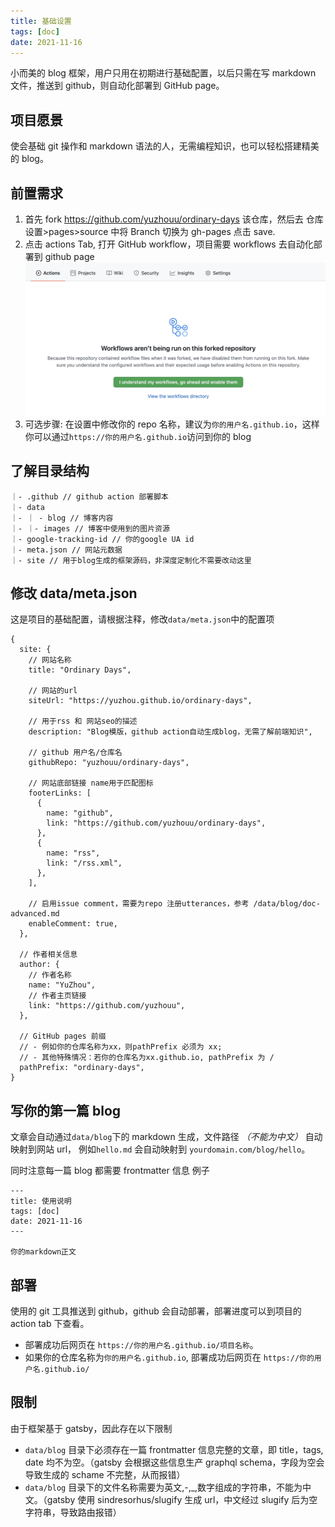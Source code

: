 ```yaml
---
title: 基础设置
tags: [doc]
date: 2021-11-16
---
```


小而美的 blog 框架，用户只用在初期进行基础配置，以后只需在写 markdown 文件，推送到 github，则自动化部署到 GitHub page。

## 项目愿景

使会基础 git 操作和 markdown 语法的人，无需编程知识，也可以轻松搭建精美的 blog。

## 前置需求

1. 首先 fork https://github.com/yuzhouu/ordinary-days 该仓库，然后去 仓库设置>pages>source 中将 Branch 切换为 gh-pages 点击 save.
2. 点击 actions Tab, 打开 GitHub workflow，项目需要 workflows 去自动化部署到 github page ![](../images/github-action.jpg)
3. 可选步骤: 在设置中修改你的 repo 名称，建议为`你的用户名.github.io`，这样你可以通过`https://你的用户名.github.io`访问到你的 blog

## 了解目录结构

```
｜- .github // github action 部署脚本
｜- data
｜- ｜ - blog // 博客内容
｜- ｜- images // 博客中使用到的图片资源
｜- google-tracking-id // 你的google UA id
｜- meta.json // 网站元数据
｜- site // 用于blog生成的框架源码，非深度定制化不需要改动这里
```

## 修改 data/meta.json

这是项目的基础配置，请根据注释，修改`data/meta.json`中的配置项

```json5
{
  site: {
    // 网站名称
    title: "Ordinary Days",

    // 网站的url
    siteUrl: "https://yuzhou.github.io/ordinary-days",

    // 用于rss 和 网站seo的描述
    description: "Blog模版，github action自动生成blog，无需了解前端知识",

    // github 用户名/仓库名
    githubRepo: "yuzhouu/ordinary-days",

    // 网站底部链接 name用于匹配图标
    footerLinks: [
      {
        name: "github",
        link: "https://github.com/yuzhouu/ordinary-days",
      },
      {
        name: "rss",
        link: "/rss.xml",
      },
    ],

    // 启用issue comment，需要为repo 注册utterances，参考 /data/blog/doc-advanced.md
    enableComment: true,
  },

  // 作者相关信息
  author: {
    // 作者名称
    name: "YuZhou",
    // 作者主页链接
    link: "https://github.com/yuzhouu",
  },

  // GitHub pages 前缀
  // - 例如你的仓库名称为xx，则pathPrefix 必须为 xx;
  // - 其他特殊情况：若你的仓库名为xx.github.io, pathPrefix 为 /
  pathPrefix: "ordinary-days",
}
```

## 写你的第一篇 blog

文章会自动通过`data/blog`下的 markdown 生成，文件路径 _（不能为中文）_ 自动映射到网站 url， 例如`hello.md` 会自动映射到 `yourdomain.com/blog/hello`。

同时注意每一篇 blog 都需要 frontmatter 信息
例子

```
---
title: 使用说明
tags: [doc]
date: 2021-11-16
---

你的markdown正文
```

## 部署

使用的 git 工具推送到 github，github 会自动部署，部署进度可以到项目的 action tab 下查看。

- 部署成功后网页在 `https://你的用户名.github.io/项目名称`。
- 如果你的仓库名称为`你的用户名.github.io`, 部署成功后网页在 `https://你的用户名.github.io/`

## 限制

由于框架基于 gatsby，因此存在以下限制

- `data/blog` 目录下必须存在一篇 frontmatter 信息完整的文章，即 title，tags, date 均不为空。（gatsby 会根据这些信息生产 graphql schema，字段为空会导致生成的 schame 不完整，从而报错）
- `data/blog` 目录下的文件名称需要为英文,-,\_,数字组成的字符串，不能为中文。（gatsby 使用 sindresorhus/slugify 生成 url，中文经过 slugify 后为空字符串，导致路由报错）
